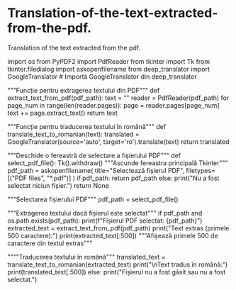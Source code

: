 # Translation-of-the-text-extracted-from-the-pdf.
Translation of the text extracted from the pdf.

import os
from PyPDF2 import PdfReader
from tkinter import Tk
from tkinter.filedialog import askopenfilename
from deep_translator import GoogleTranslator  # Importă GoogleTranslator din deep_translator

"""Funcție pentru extragerea textului din PDF"""
def extract_text_from_pdf(pdf_path):
    text = ""
    reader = PdfReader(pdf_path)
    for page_num in range(len(reader.pages)):
        page = reader.pages[page_num]
        text += page.extract_text()
    return text

"""Funcție pentru traducerea textului în română"""
def translate_text_to_romanian(text):
    translated = GoogleTranslator(source='auto', target='ro').translate(text)
    return translated

"""Deschide o fereastră de selectare a fișierului PDF"""
def select_pdf_file():
    Tk().withdraw()  """Ascunde fereastra principală Tkinter"""
    pdf_path = askopenfilename(
        title="Selectează fișierul PDF",
        filetypes=[("PDF files", "*.pdf")]
    )
    if pdf_path:
        return pdf_path
    else:
        print("Nu a fost selectat niciun fișier.")
        return None

"""Selectarea fișierului PDF"""
pdf_path = select_pdf_file()

"""Extragerea textului dacă fișierul este selectat"""
if pdf_path and os.path.exists(pdf_path):
    print(f"Fișierul PDF selectat: {pdf_path}")
    extracted_text = extract_text_from_pdf(pdf_path)
    print("Text extras (primele 500 caractere):")
    print(extracted_text[:500])  """Afișează primele 500 de caractere din textul extras"""

  """"Traducerea textului în română"""
    translated_text = translate_text_to_romanian(extracted_text)
    print("\nText tradus în română:")
    print(translated_text[:500])
else:
    print("Fișierul nu a fost găsit sau nu a fost selectat.")
